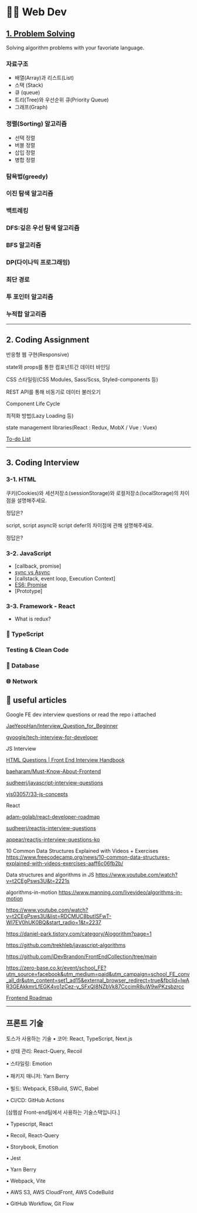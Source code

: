 # 👨‍💻 Web Dev

## [1. Problem Solving](https://neetcode.io/roadmap)

Solving algorithm problems with your favoriate language.

### 자료구조

- 배열(Array)과 리스트(List)
- 스택 (Stack)
- 큐 (queue)
- 트리(Tree)와 우선순위 큐(Priority Queue)
- 그래프(Graph)

### 정렬(Sorting) 알고리즘

- 선택 정렬
- 버블 정렬
- 삽입 정렬
- 병합 정렬

### 탐욕법(greedy)

### 이진 탐색 알고리즘

### 백트레킹

### DFS:깊은 우선 탐색 알고리즘

### BFS 알고리즘

### DP(다이나믹 프로그래밍)

### 최단 경로

### 투 포인터 알고리즘

### 누적합 알고리즘

---

## 2. Coding Assignment

반응형 웹 구현(Responsive)

state와 props를 통한 컴포넌트간 데이터 바인딩

CSS 스타일링(CSS Modules, Sass/Scss, Styled-components 등)

REST API를 통해 비동기로 데이터 불러오기

Component Life Cycle

최적화 방법(Lazy Loading 등)

state management libraries(React : Redux, MobX / Vue : Vuex)

[To-do List](https://www.youtube.com/playlist?list=PLkqwj9vc20pUitqvZrLPk-hTNv63EJqwg)

---

## 3. Coding Interview

### 3-1. HTML

쿠키(Cookies)와 세션저장소(sessionStorage)와 로컬저장소(localStorage)의 차이점을 설명해주세요.

정답은?

script, script async와 script defer의 차이점에 관해 설명해주세요.

정답은?

### 3-2. JavaScript

- [callback, promise]
- [sync vs Async](./docs/Javascript/AsynchronousProcessing.md)
- [callstack, event loop, Execution Context]
- [ES6: Promise](./docs/Javascript/Promise.md)
- [Prototype]

### 3-3. Framework - React

- What is redux?

### 🧩 TypeScript

### Testing & Clean Code

### 📓 Database

### 🌐 Network

## 🔗 useful articles

Google FE dev interview questions or read the repo i attached

[JaeYeopHan/Interview_Question_for_Beginner](https://github.com/JaeYeopHan/Interview_Question_for_Beginner)

[gyoogle/tech-interview-for-developer](https://github.com/gyoogle/tech-interview-for-developer)

JS Interview

[HTML Questions | Front End Interview Handbook](https://yangshun.github.io/front-end-interview-handbook/en/html-questions)

[baeharam/Must-Know-About-Frontend](https://github.com/baeharam/Must-Know-About-Frontend)

[sudheerj/javascript-interview-questions](https://github.com/sudheerj/javascript-interview-questions)

[yjs03057/33-js-concepts](https://github.com/yjs03057/33-js-concepts)

React

[adam-golab/react-developer-roadmap](https://github.com/adam-golab/react-developer-roadmap)

[sudheerj/reactjs-interview-questions](https://github.com/sudheerj/reactjs-interview-questions)

[appear/reactjs-interview-questions-ko](https://github.com/appear/reactjs-interview-questions-ko)

10 Common Data Structures Explained with Videos + Exercises
<https://www.freecodecamp.org/news/10-common-data-structures-explained-with-videos-exercises-aaff6c06fb2b/>

Data structures and algorithms in JS
<https://www.youtube.com/watch?v=t2CEgPsws3U&t=2221s>

algorithms-in-motion
<https://www.manning.com/livevideo/algorithms-in-motion>

<https://www.youtube.com/watch?v=t2CEgPsws3U&list=RDCMUC8butISFwT-Wl7EV0hUK0BQ&start_radio=1&t=2237>

<https://daniel-park.tistory.com/category/Alogorithm?page=1>

<https://github.com/trekhleb/javascript-algorithms>

<https://github.com/iDevBrandon/FrontEndCollection/tree/main>

<https://zero-base.co.kr/event/school_FE?utm_source=facebook&utm_medium=paid&utm_campaign=school_FE_conv_all_dr&utm_content=set1_ad15&external_browser_redirect=true&fbclid=IwAR3GEAkkmrLfEGK4vo1zCez-y_SFxQI8NZbVk87CccimR8uW9wPKzsbzrcc>

[Frontend Roadmap](https://roadmap.sh/frontend)

---

## 프론트 기술

토스가 사용하는 기술
• 코어: React, TypeScript, Next.js

• 상태 관리: React-Query, Recoil

• 스타일링: Emotion

• 패키지 매니저: Yarn Berry

• 빌드: Webpack, ESBuild, SWC, Babel

• CI/CD: GitHub Actions

[삼쩜삼 Front-end팀에서 사용하는 기술스택입니다.]

• Typescript, React

• Recoil, React-Query

• Storybook, Emotion

• Jest

• Yarn Berry

• Webpack, Vite

• AWS S3, AWS CloudFront, AWS CodeBuild

• GitHub Workflow, Git Flow
